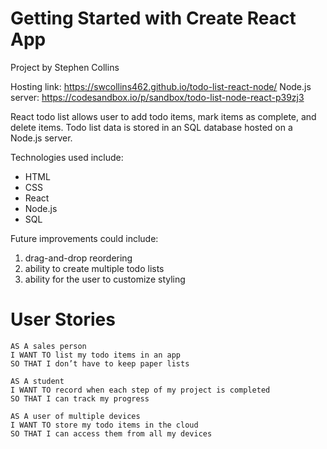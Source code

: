 # Getting Started with Create React App

Project by Stephen Collins

Hosting link: https://swcollins462.github.io/todo-list-react-node/
Node.js server: https://codesandbox.io/p/sandbox/todo-list-node-react-p39zj3

React todo list allows user to add todo items, mark items as complete, and delete items. Todo list data is stored in an SQL database hosted on a Node.js server.

Technologies used include:

- HTML
- CSS
- React
- Node.js
- SQL

Future improvements could include:

1. drag-and-drop reordering
2. ability to create multiple todo lists
3. ability for the user to customize styling

# User Stories

```
AS A sales person
I WANT TO list my todo items in an app
SO THAT I don’t have to keep paper lists

AS A student
I WANT TO record when each step of my project is completed
SO THAT I can track my progress

AS A user of multiple devices
I WANT TO store my todo items in the cloud
SO THAT I can access them from all my devices
```
